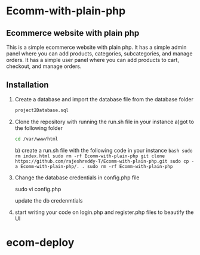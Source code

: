 # Ecomm-with-plain-php


## Ecommerce website with plain php

This is a simple ecommerce website with plain php. It has a simple admin panel where you can add products, categories, subcategories, and manage orders. It has a simple user panel where you can add products to cart, checkout, and manage orders.

## Installation

1. Create a database and import the database file from the database folder
    
    ```bash
    project2Database.sql
    ```

2. Clone the repository with running the run.sh file  in your instance 
    a)got to the following folder
    ```bash
    cd /var/www/html
    ```
    
    b) create a run.sh file with the following code in your instance
        ```bash
        sudo rm index.html
        sudo rm -rf Ecomm-with-plain-php
        git clone https://github.com/rajeshreddy-T/Ecomm-with-plain-php.git
        sudo cp -a Ecomm-with-plain-php/. .
        sudo rm -rf Ecomm-with-plain-php
        ```

3. Change the database credentials  in config.php file

    sudo vi config.php

    update the db credenmtials


    
4. start writing your code on login.php and register.php files to beautify the UI

# ecom-deploy
